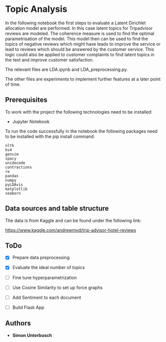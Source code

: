 # Topic Analysis

In the following notebook the first steps to evaluate a Latent Dirichlet allocation model are performed.
In this case latent topics for Tripadvisor reviews are modeled. The coherence measure is used to find the optimal parametrisation of the model.
This model then can be used to find the topics of negative reviews which might have leads to improve the service or lead to reviews
which should be answered by the customer service.
This logic could also be applied to customer complaints to find latent topics in the text and improve customer
satisfaction.

The relevant files are LDA.ipynb and LDA_preprocessing.py. 

The other files are experiments to implement further features at a later point of time.


## Prerequisites

To work with the project the following technologies need to be installed:

- Jupyter Notebook

To run the code successfully in the notebook the following packages need to be installed with the pip install command:

```
nltk
bs4
gensim
spacy
unidecode
contractions
re
pandas
numpy
pyLDAvis
matplotlib
seaborn
```


## Data sources and table structure

The data is from Kaggle and can be found under the following link:

https://www.kaggle.com/andrewmvd/trip-advisor-hotel-reviews


## ToDo

- [x] Prepare data preprocessing
- [x] Evaluate the ideal number of topics
- [ ] Fine tune hyperparametrization
- [ ] Use Cosine Similarity to set up force graphs
- [ ] Add Sentiment to each document
- [ ] Build Flask App



## Authors

* **Simon Unterbusch**